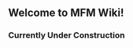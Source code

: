 ## Welcome to MFM Wiki!

### Currently Under Construction
<!---
You can use the [editor on GitHub](https://github.com/livesay/mfm_wiki/edit/master/index.md) to maintain and preview the content for your website in Markdown files.
Whenever you commit to this repository, GitHub Pages will run [Jekyll](https://jekyllrb.com/) to rebuild the pages in your site, from the content in your Markdown files. --->
<!---
### Markdown
Markdown is a lightweight and easy-to-use syntax for styling your writing. It includes conventions for
```markdown
Syntax highlighted code block
# Header 1
## Header 2
### Header 3
- Bulleted
- List
1. Numbered
2. List
**Bold** and _Italic_ and `Code` text
[Link](url) and ![Image](src)
```
For more details see [GitHub Flavored Markdown](https://guides.github.com/features/mastering-markdown/).
### Jekyll Themes
Your Pages site will use the layout and styles from the Jekyll theme you have selected in your [repository settings](https://github.com/livesay/mfm_wiki/settings). The name of this theme is saved in the Jekyll `_config.yml` configuration file.
### Support or Contact
Having trouble with Pages? Check out our [documentation](https://help.github.com/categories/github-pages-basics/) or [contact support](https://github.com/contact) and we’ll help you sort it out.
--->
